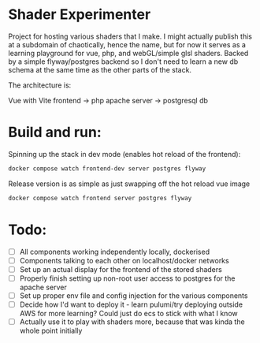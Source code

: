 # Shader Experimenter

Project for hosting various shaders that I make. I might actually publish this at a subdomain of chaotically, hence the name, but for now it serves as a learning playground for vue, php, and webGL/simple glsl shaders. Backed by a simple flyway/postgres backend so I don't need to learn a new db schema at the same time as the other parts of the stack.

The architecture is:

Vue with Vite frontend -> php apache server -> postgresql db

# Build and run:
Spinning up the stack in dev mode (enables hot reload of the frontend):
```sh
docker compose watch frontend-dev server postgres flyway
```

Release version is as simple as just swapping off the hot reload vue image
```sh
docker compose watch frontend server postgres flyway
```

# Todo:
- [ ] All components working independently locally, dockerised
- [ ] Components talking to each other on localhost/docker networks
- [ ] Set up an actual display for the frontend of the stored shaders
- [ ] Properly finish setting up non-root user access to postgres for the apache server
- [ ] Set up proper env file and config injection for the various components
- [ ] Decide how I'd want to deploy it - learn pulumi/try deploying outside AWS for more learning? Could just do ecs to stick with what I know
- [ ] Actually use it to play with shaders more, because that was kinda the whole point initially